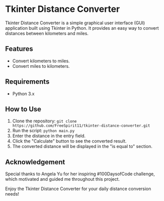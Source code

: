 # Tkinter Distance Converter

Tkinter Distance Converter is a simple graphical user interface (GUI) application built using Tkinter in Python. It provides an easy way to convert distances between kilometers and miles.

## Features
- Convert kilometers to miles.
- Convert miles to kilometers.

## Requirements
- Python 3.x

## How to Use
1. Clone the repository: `git clone https://github.com/FreeSpirit11/tkinter-distance-converter.git`
2. Run the script: `python main.py`
3. Enter the distance in the entry field.
4. Click the "Calculate" button to see the converted result.
5. The converted distance will be displayed in the "is equal to" section.

## Acknowledgement
Special thanks to Angela Yu for her inspiring #100DaysofCode challenge, which motivated and guided me throughout this project.

Enjoy the Tkinter Distance Converter for your daily distance conversion needs!

